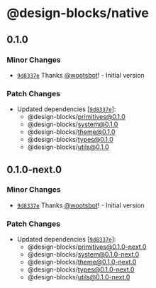 # @design-blocks/native

## 0.1.0

### Minor Changes

- [`9d8337e`](https://github.com/wootsbot/design-blocks/commit/9d8337eb210730ea01a56fd6b198276401e9de82) Thanks
  [@wootsbot](https://github.com/wootsbot)! - Initial version

### Patch Changes

- Updated dependencies
  [[`9d8337e`](https://github.com/wootsbot/design-blocks/commit/9d8337eb210730ea01a56fd6b198276401e9de82)]:
  - @design-blocks/primitives@0.1.0
  - @design-blocks/system@0.1.0
  - @design-blocks/theme@0.1.0
  - @design-blocks/types@0.1.0
  - @design-blocks/utils@0.1.0

## 0.1.0-next.0

### Minor Changes

- [`9d8337e`](https://github.com/wootsbot/design-blocks/commit/9d8337eb210730ea01a56fd6b198276401e9de82) Thanks
  [@wootsbot](https://github.com/wootsbot)! - Initial version

### Patch Changes

- Updated dependencies
  [[`9d8337e`](https://github.com/wootsbot/design-blocks/commit/9d8337eb210730ea01a56fd6b198276401e9de82)]:
  - @design-blocks/primitives@0.1.0-next.0
  - @design-blocks/system@0.1.0-next.0
  - @design-blocks/theme@0.1.0-next.0
  - @design-blocks/types@0.1.0-next.0
  - @design-blocks/utils@0.1.0-next.0
